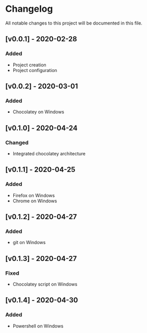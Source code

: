 # Changelog
All notable changes to this project will be documented in this file.

## [v0.0.1] - 2020-02-28
### Added
* Project creation
* Project configuration

## [v0.0.2] - 2020-03-01
### Added
* Chocolatey on Windows

## [v0.1.0] - 2020-04-24
### Changed
* Integrated chocolatey architecture

## [v0.1.1] - 2020-04-25
### Added
* Firefox on Windows
* Chrome on Windows

## [v0.1.2] - 2020-04-27
### Added
* git on Windows

## [v0.1.3] - 2020-04-27
### Fixed
* Chocolatey script on Windows

## [v0.1.4] - 2020-04-30
### Added
* Powershell on Windows
